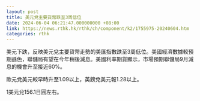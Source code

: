 ```yaml
---
layout: post
title: 美元兌主要貨幣跌至3周低位
date: 2024-06-04 06:21:47.000000000 +08:00
link: https://news.rthk.hk/rthk/ch/component/k2/1755975-20240604.htm
categories: rthk
---
```


美元下跌，反映美元兌主要貨幣走勢的美匯指數跌至3周低位。美國經濟數據較預期遜色，聯儲局有望在今年稍後減息。美國利率期貨顯示，市場預期聯儲局9月減息的機會升至接近60%。

歐元兌美元較早時升至1.09以上，英鎊兌美元報1.28以上。

1美元兌156.1日圓左右。
